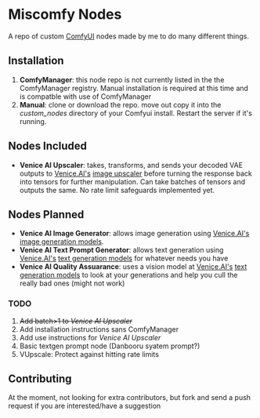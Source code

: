 # Miscomfy Nodes

A repo of custom [ComfyUI](https://github.com/comfyanonymous/ComfyUI) nodes made by me to do many different things.
## Installation
1. **ComfyManager**: this node repo is not currently listed in the the ComfyManager registry. Manual installation is required at this time and is compatble with use of ComfyManager
2. **Manual**: clone or download the repo.  move out copy it into the *custom_nodes* directory of your Comfyui install. Restart the server if it's running.

## Nodes Included
- **Venice AI Upscaler**: takes, transforms, and sends your decoded VAE outputs to [Venice.AI's](https://venice.ai) [image upscaler](https://docs.venice.ai/api-reference/endpoint/image/upscale) before turning the response back into tensors for further manipulation. Can take batches of tensors and outputs the same. No rate limit safeguards implemented yet.

## Nodes Planned
- **Venice AI Image Generator**: allows image generation using [Venice.AI's](https://venice.ai) [image generation models](https://docs.venice.ai/api-reference/endpoint/image/generate).
- **Venice AI Text Prompt Generator**: allows text generation using [Venice.AI's](https://venice.ai) [text generation models](https://docs.venice.ai/api-reference/endpoint/chat/completions) for whatever needs you have
- **Venice AI Quality Assuarance**: uses a vision model at [Venice.AI's](https://venice.ai) [text generation models](https://docs.venice.ai/api-reference/endpoint/chat/completions) to look at your generations and help you cull the really bad ones (might not work)

### TODO
1. ~~Add batch>1 to *Venice AI Upscaler*~~
2. Add installation instructions sans ComfyManager
3. Add use instructions for *Venice AI Upscaler*
4. Basic textgen prompt node (Danbooru syatem prompt?)
5. VUpscale: Protect against hitting rate limits

## Contributing
At the moment, not looking for extra contributors, but fork and send a push request if you are interested/have a suggestion
